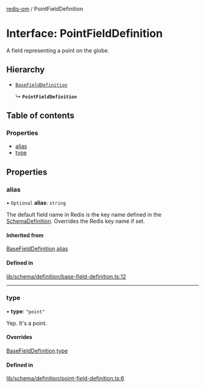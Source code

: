 [redis-om](../README.md) / PointFieldDefinition

# Interface: PointFieldDefinition

A field representing a point on the globe.

## Hierarchy

- [`BaseFieldDefinition`](BaseFieldDefinition.md)

  ↳ **`PointFieldDefinition`**

## Table of contents

### Properties

- [alias](PointFieldDefinition.md#alias)
- [type](PointFieldDefinition.md#type)

## Properties

### alias

• `Optional` **alias**: `string`

The default field name in Redis is the key name defined in the
[SchemaDefinition](../README.md#schemadefinition). Overrides the Redis key name if set.

#### Inherited from

[BaseFieldDefinition](BaseFieldDefinition.md).[alias](BaseFieldDefinition.md#alias)

#### Defined in

[lib/schema/definition/base-field-definition.ts:12](https://github.com/redis/redis-om-node/blob/20561ae/lib/schema/definition/base-field-definition.ts#L12)

___

### type

• **type**: ``"point"``

Yep. It's a point.

#### Overrides

[BaseFieldDefinition](BaseFieldDefinition.md).[type](BaseFieldDefinition.md#type)

#### Defined in

[lib/schema/definition/point-field-definition.ts:6](https://github.com/redis/redis-om-node/blob/20561ae/lib/schema/definition/point-field-definition.ts#L6)
